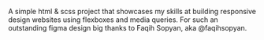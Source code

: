 A simple html & scss project that showcases my skills at building responsive design websites using flexboxes and media queries. For such an outstanding figma design big thanks to Faqih Sopyan, aka @faqihsopyan.
